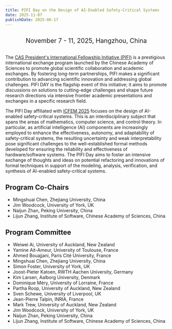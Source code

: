 ```yaml
---
title: PIFI Day on the Design of AI-Enabled Safety-Critical Systems
date: 2025-11-07
publishDate: 2025-06-17
---
```


<br/>
<div style="text-align: center; font-size: 1.4em;">
  November 7 - 11, 2025, Hangzhou, China
</div>
<br/>

The [CAS President's International Fellowship Initiative (PIFI)](https://pifi.cas.cn/) is a prestigious international exchange program launched by the Chinese Academy of Sciences to promote global scientific collaboration and academic exchanges. By fostering long-term partnerships, PIFI makes a significant contribution to advancing scientific innovation and addressing global challenges. PIFI DAY is the flagship event of this initiative; it aims to promote discussions on solutions to cutting-edge challenges and shape future research directions via intensive frontier academic presentations and exchanges in a specific research field.

The PIFI Day affiliated with [ICFEM 2025](https://icfem2025.github.io/) focuses on the design of AI-enabled safety-critical systems. This is an interdisciplinary subject that spans the areas of mathematics, computer science, and control theory. In particular, as artificial intelligence (AI) components are increasingly employed to enhance the effectiveness, autonomy, and adaptability of safety-critical systems, the resulting uncertainty and weak interpretability pose significant challenges to the well-established formal methods developed for ensuring the reliability and effectiveness of hardware/software systems. The PIFI Day aims to foster an intensive exchange of thoughts and ideas on potential refactoring and innovations of formal techniques in support of the modeling, analysis, verification, and synthesis of AI-enabled safety-critical systems.


## Program Co-Chairs

- Mingshuai Chen, Zhejiang University, China
- Jim Woodcock, University of York, UK
- Naijun Zhan, Peking University, China
- Lijun Zhang, Institute of Software, Chinese Academy of Sciences, China


## Program Committee

- Weiwei Ai, University of Auckland, New Zealand
- Yamine Ait-Ameur, University of Toulouse, France
- Ahmed Bouajjani, Paris Cité University, France
- Mingshuai Chen, Zhejiang University, China
- Simon Foster, University of York, UK
- Joost-Pieter Katoen, RWTH Aachen University, Germany
- Kim Larsen, Aalborg University, Denmark
- Dominique Méry, University of Lorraine, France
- Partha Roop, University of Auckland, New Zealand
- Sven Schewe, University of Liverpool, UK
- Jean-Pierre Talpin, INRIA, France
- Mark Trew, University of Auckland, New Zealand
- Jim Woodcock, University of York, UK
- Naijun Zhan, Peking University, China
- Lijun Zhang, Institute of Software, Chinese Academy of Sciences, China
